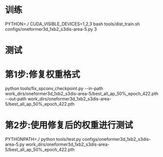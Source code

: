 # 训练

PYTHON=./ CUDA_VISIBLE_DEVICES=1,2,3 bash tools/dist_train.sh configs/oneformer3d_1xb2_s3dis-area-5.py 3

# 测试

# 第1步:修复权重格式
python tools/fix_spconv_checkpoint.py --in-path work_dirs/oneformer3d_1xb2_s3dis-area-5/best_all_ap_50%_epoch_422.pth \
    --out-path work_dirs/oneformer3d_1xb2_s3dis-area-5/best_all_ap_50%_epoch_422.pth

# 第2步:使用修复后的权重进行测试
PYTHONPATH=./ python tools/test.py configs/oneformer3d_1xb2_s3dis-area-5.py work_dirs/oneformer3d_1xb2_s3dis-area-5/best_all_ap_50%_epoch_422.pth